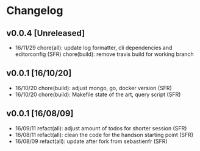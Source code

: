 # Changelog
## v0.0.4 [Unreleased]
- 16/11/29 chore(all): update log formatter, cli dependencies and editorconfig (SFR)
           chore(build): remove travis build for working branch

## v0.0.1 [16/10/20]
- 16/10/20 chore(build): adjust mongo, go, docker version (SFR)
- 16/10/20 chore(build): Makefile state of the art, query script (SFR)

## v0.0.1 [16/08/09]
- 16/09/11 refact(all): adjust amount of todos for shorter session (SFR)
- 16/08/11 refact(all): clean the code for the handson starting point (SFR)
- 16/08/09 refact(all): update after fork from sebastienfr (SFR)
